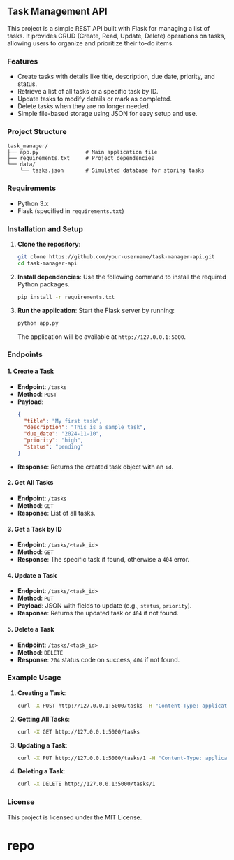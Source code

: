 
## Task Management API

This project is a simple REST API built with Flask for managing a list of tasks. It provides CRUD (Create, Read, Update, Delete) operations on tasks, allowing users to organize and prioritize their to-do items.

### Features

- Create tasks with details like title, description, due date, priority, and status.
- Retrieve a list of all tasks or a specific task by ID.
- Update tasks to modify details or mark as completed.
- Delete tasks when they are no longer needed.
- Simple file-based storage using JSON for easy setup and use.

### Project Structure

```
task_manager/
├── app.py               # Main application file
├── requirements.txt     # Project dependencies
└── data/
    └── tasks.json       # Simulated database for storing tasks
```

### Requirements

- Python 3.x
- Flask (specified in `requirements.txt`)

### Installation and Setup

1. **Clone the repository**:
   ```bash
   git clone https://github.com/your-username/task-manager-api.git
   cd task-manager-api
   ```

2. **Install dependencies**:
   Use the following command to install the required Python packages.
   ```bash
   pip install -r requirements.txt
   ```

3. **Run the application**:
   Start the Flask server by running:
   ```bash
   python app.py
   ```
   The application will be available at `http://127.0.0.1:5000`.

### Endpoints

#### 1. Create a Task
- **Endpoint**: `/tasks`
- **Method**: `POST`
- **Payload**:
  ```json
  {
    "title": "My first task",
    "description": "This is a sample task",
    "due_date": "2024-11-10",
    "priority": "high",
    "status": "pending"
  }
  ```
- **Response**: Returns the created task object with an `id`.

#### 2. Get All Tasks
- **Endpoint**: `/tasks`
- **Method**: `GET`
- **Response**: List of all tasks.

#### 3. Get a Task by ID
- **Endpoint**: `/tasks/<task_id>`
- **Method**: `GET`
- **Response**: The specific task if found, otherwise a `404` error.

#### 4. Update a Task
- **Endpoint**: `/tasks/<task_id>`
- **Method**: `PUT`
- **Payload**: JSON with fields to update (e.g., `status`, `priority`).
- **Response**: Returns the updated task or `404` if not found.

#### 5. Delete a Task
- **Endpoint**: `/tasks/<task_id>`
- **Method**: `DELETE`
- **Response**: `204` status code on success, `404` if not found.

### Example Usage

1. **Creating a Task**:
   ```bash
   curl -X POST http://127.0.0.1:5000/tasks -H "Content-Type: application/json" -d '{"title": "Test Task", "description": "Test Description", "due_date": "2024-11-10", "priority": "medium", "status": "pending"}'
   ```

2. **Getting All Tasks**:
   ```bash
   curl -X GET http://127.0.0.1:5000/tasks
   ```

3. **Updating a Task**:
   ```bash
   curl -X PUT http://127.0.0.1:5000/tasks/1 -H "Content-Type: application/json" -d '{"status": "completed"}'
   ```

4. **Deleting a Task**:
   ```bash
   curl -X DELETE http://127.0.0.1:5000/tasks/1
   ```

### License

This project is licensed under the MIT License.
# repo
